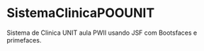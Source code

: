 SistemaClinicaPOOUNIT
=====================

Sistema de Clinica UNIT aula PWII usando JSF com Bootsfaces e primefaces.
